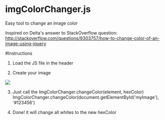 # imgColorChanger.js
Easy tool to change an image color

Inspired on Delta's answer to StackOverflow question: http://stackoverflow.com/questions/9303757/how-to-change-color-of-an-image-using-jquery

#Instructions
1) Load the JS file in the header
<script type="text/javascript" src="path/to/imageColorChanger.js"></script>

2) Create your image
<img src="IMAGE.png" id="myImage" />

3) Just call the ImgColorChanger.changeColor(element, hexColor)
ImgColorChanger.changeColor(document.getElementById('myImage'), '#123456')

4) Done! it will change all whites to the new hexColor